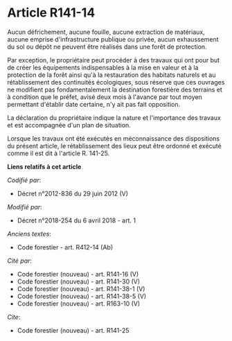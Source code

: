 # Article R141-14

Aucun défrichement, aucune fouille, aucune extraction de matériaux, aucune emprise d'infrastructure publique ou privée, aucun
exhaussement du sol ou dépôt ne peuvent être réalisés dans une forêt de protection.

Par exception, le propriétaire peut procéder à des travaux qui ont pour but de créer les équipements indispensables à la mise
en valeur et à la protection de la forêt ainsi qu'à la restauration des habitats naturels et au rétablissement des
continuités écologiques, sous réserve que ces ouvrages ne modifient pas fondamentalement la destination forestière des
terrains et à condition que le préfet, avisé deux mois à l'avance par tout moyen permettant d'établir date certaine, n'y ait
pas fait opposition.

La déclaration du propriétaire indique la nature et l'importance des travaux et est accompagnée d'un plan de situation.

Lorsque les travaux ont été exécutés en méconnaissance des dispositions du présent article, le rétablissement des lieux peut
être ordonné et exécuté comme il est dit à l'article R. 141-25.

**Liens relatifs à cet article**

_Codifié par_:

  - Décret n°2012-836 du 29 juin 2012 (V)

_Modifié par_:

  - Décret n°2018-254 du 6 avril 2018 - art. 1

_Anciens textes_:

  - Code forestier - art. R412-14 (Ab)

_Cité par_:

  - Code forestier (nouveau) - art. R141-16 (V)
  - Code forestier (nouveau) - art. R141-30 (V)
  - Code forestier (nouveau) - art. R141-38-1 (V)
  - Code forestier (nouveau) - art. R141-38-5 (V)
  - Code forestier (nouveau) - art. R163-10 (V)

_Cite_:

  - Code forestier (nouveau) - art. R141-25
